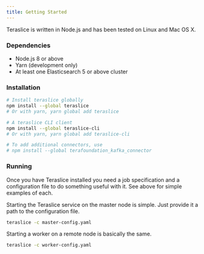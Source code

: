 ```yaml
---
title: Getting Started
---
```


Teraslice is written in Node.js and has been tested on Linux and Mac OS X.

### Dependencies ###
* Node.js 8 or above
* Yarn (development only)
* At least one Elasticsearch 5 or above cluster

### Installation ###

```sh
# Install teraslice globally
npm install --global teraslice
# Or with yarn, yarn global add teraslice

# A teraslice CLI client
npm install --global teraslice-cli
# Or with yarn, yarn global add teraslice-cli

# To add additional connectors, use
# npm install --global terafoundation_kafka_connector
```

### Running ###

Once you have Teraslice installed you need a job specification and a configuration file to do something useful with it. See above for simple examples of each.

Starting the Teraslice service on the master node is simple. Just provide it a path to the configuration file.

```sh
teraslice -c master-config.yaml
```

Starting a worker on a remote node is basically the same.

```sh
teraslice -c worker-config.yaml
```
